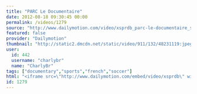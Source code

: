 ```yaml
---
title: "PARC Le Documentaire"
date: 2012-08-18 09:30:45 00:00
permalink: /videos/1279
source: "http://www.dailymotion.com/video/xsprdb_parc-le-documentaire_sport"
featured: false
provider: "Dailymotion"
thumbnail: "http://static2.dmcdn.net/static/video/911/132/48231119:jpeg_preview_large.jpg?20120816122154"
user:
  id: 442
  username: "charlybr"
  name: "CharlyBr"
tags: ["documentary","sports","french","soccer"]
html: "<iframe src=\"http://www.dailymotion.com/embed/video/xsprdb\" width=\"480\" height=\"269\" frameborder=\"0\"></iframe>"
id: 1279
---
```



